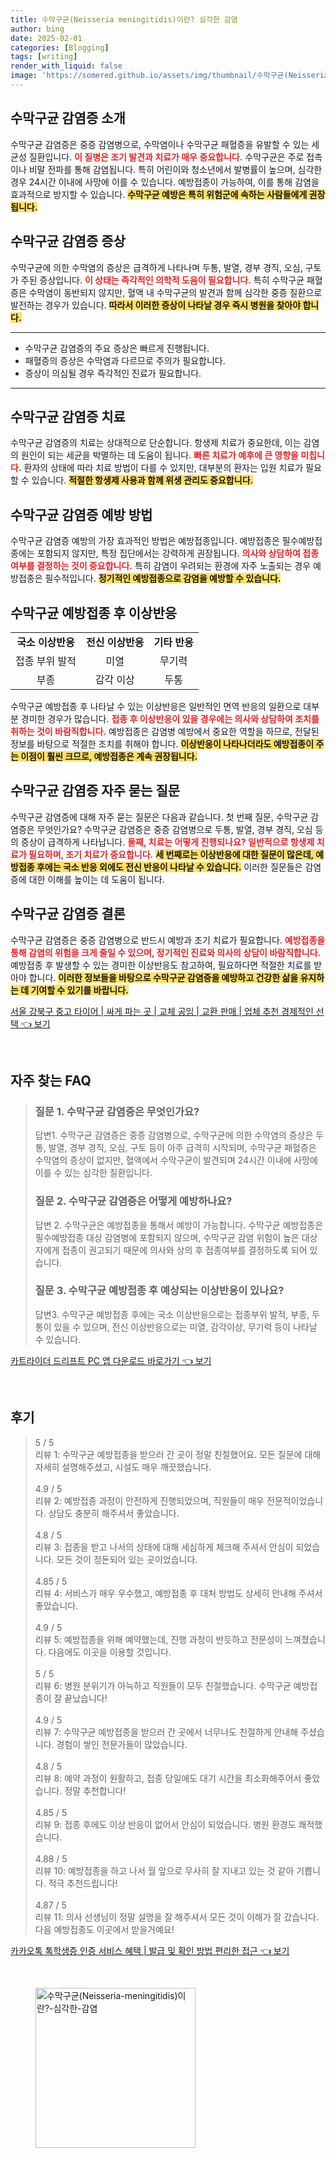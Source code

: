 ```yaml
---
title: 수막구균(Neisseria meningitidis)이란? 심각한 감염
author: bing
date: 2025-02-01
categories: [Blogging]
tags: [writing]
render_with_liquid: false
image: 'https://somered.github.io/assets/img/thumbnail/수막구균(Neisseria-meningitidis)이란?-심각한-감염.webp'
---
```



<h2 id='수막구균-감염증-소개'>수막구균 감염증 소개</h2>

<p>수막구균 감염증은 중증 감염병으로, 수막염이나 수막구균 패혈증을 유발할 수 있는 세균성 질환입니다. <b><span style="color: #ee2323;">이 질병은 조기 발견과 치료가 매우 중요합니다.</span></b> 수막구균은 주로 접촉이나 비말 전파를 통해 감염됩니다. 특히 어린이와 청소년에서 발병률이 높으며, 심각한 경우 24시간 이내에 사망에 이를 수 있습니다. 예방접종이 가능하여, 이를 통해 감염을 효과적으로 방지할 수 있습니다. <b><span style="background-color: #ffe066;">수막구균 예방은 특히 위험군에 속하는 사람들에게 권장됩니다.</span></b></p>

<h2 id='수막구균-감염증-증상'>수막구균 감염증 증상</h2>

<p>수막구균에 의한 수막염의 증상은 급격하게 나타나며 두통, 발열, 경부 경직, 오심, 구토가 주된 증상입니다. <b><span style="color: #ee2323;">이 상태는 즉각적인 의학적 도움이 필요합니다.</span></b> 특히 수막구균 패혈증은 수막염이 동반되지 않지만, 혈액 내 수막구균의 발견과 함께 심각한 중증 질환으로 발전하는 경우가 있습니다. <b><span style="background-color: #ffe066;">따라서 이러한 증상이 나타날 경우 즉시 병원을 찾아야 합니다.</span></b></p>

<hr />

<ul>
    <li>수막구균 감염증의 주요 증상은 빠르게 진행됩니다.</li>
    <li>패혈증의 증상은 수막염과 다르므로 주의가 필요합니다.</li>
    <li>증상이 의심될 경우 즉각적인 진료가 필요합니다.</li>
</ul>

<hr />

<h2 id='수막구균-감염증-치료'>수막구균 감염증 치료</h2>

<p>수막구균 감염증의 치료는 상대적으로 단순합니다. 항생제 치료가 중요한데, 이는 감염의 원인이 되는 세균을 박멸하는 데 도움이 됩니다. <b><span style="color: #ee2323;">빠른 치료가 예후에 큰 영향을 미칩니다.</span></b> 환자의 상태에 따라 치료 방법이 다를 수 있지만, 대부분의 환자는 입원 치료가 필요할 수 있습니다. <b><span style="background-color: #ffe066;">적절한 항생제 사용과 함께 위생 관리도 중요합니다.</span></b></p>

<h2 id='수막구균-감염증-예방방법'>수막구균 감염증 예방 방법</h2>

<p>수막구균 감염증 예방의 가장 효과적인 방법은 예방접종입니다. 예방접종은 필수예방접종에는 포함되지 않지만, 특정 집단에서는 강력하게 권장됩니다. <b><span style="color: #ee2323;">의사와 상담하여 접종 여부를 결정하는 것이 중요합니다.</span></b> 특히 감염이 우려되는 환경에 자주 노출되는 경우 예방접종은 필수적입니다. <b><span style="background-color: #ffe066;">정기적인 예방접종으로 감염을 예방할 수 있습니다.</span></b></p>

<h2 id='수막구균-예방접종-이상반응'>수막구균 예방접종 후 이상반응</h2>

<table>
    <tr>
        <td style="text-align: center; height: 17px;"><b>국소 이상반응</b></td>
        <td style="text-align: center; height: 17px;"><b>전신 이상반응</b></td>
        <td style="text-align: center; height: 17px;"><b>기타 반응</b></td>
    </tr>
    <tr>
        <td style="text-align: center; height: 17px;">접종 부위 발적</td>
        <td style="text-align: center; height: 17px;">미열</td>
        <td style="text-align: center; height: 17px;">무기력</td>
    </tr>
    <tr>
        <td style="text-align: center; height: 17px;">부종</td>
        <td style="text-align: center; height: 17px;">감각 이상</td>
        <td style="text-align: center; height: 17px;">두통</td>
    </tr>
</table>

<p>수막구균 예방접종 후 나타날 수 있는 이상반응은 일반적인 면역 반응의 일환으로 대부분 경미한 경우가 많습니다. <b><span style="color: #ee2323;">접종 후 이상반응이 있을 경우에는 의사와 상담하여 조치를 취하는 것이 바람직합니다.</span></b> 예방접종은 감염병 예방에서 중요한 역할을 하므로, 전달된 정보를 바탕으로 적절한 조치를 취해야 합니다. <b><span style="background-color: #ffe066;">이상반응이 나타나더라도 예방접종이 주는 이점이 훨씬 크므로, 예방접종은 계속 권장됩니다.</span></b></p>

<h2 id='수막구균-감염증-자주-묻는-질문'>수막구균 감염증 자주 묻는 질문</h2>

<p>수막구균 감염증에 대해 자주 묻는 질문은 다음과 같습니다. 첫 번째 질문, 수막구균 감염증은 무엇인가요? 수막구균 감염증은 중증 감염병으로 두통, 발열, 경부 경직, 오심 등의 증상이 급격하게 나타납니다. <b><span style="color: #ee2323;">둘째, 치료는 어떻게 진행되나요? 일반적으로 항생제 치료가 필요하며, 조기 치료가 중요합니다.</span></b> <b><span style="background-color: #ffe066;">세 번째로는 이상반응에 대한 질문이 많은데, 예방접종 후에는 국소 반응 외에도 전신 반응이 나타날 수 있습니다.</span></b> 이러한 질문들은 감염증에 대한 이해를 높이는 데 도움이 됩니다.</p>

<h2 id='수막구균-감염증-결론'>수막구균 감염증 결론</h2>

<p>수막구균 감염증은 중증 감염병으로 반드시 예방과 조기 치료가 필요합니다. <b><span style="color: #ee2323;">예방접종을 통해 감염의 위험을 크게 줄일 수 있으며, 정기적인 진료와 의사의 상담이 바람직합니다.</span></b> 예방접종 후 발생할 수 있는 경미한 이상반응도 참고하여, 필요하다면 적절한 치료를 받아야 합니다. <b><span style="background-color: #ffe066;">이러한 정보들을 바탕으로 수막구균 감염증을 예방하고 건강한 삶을 유지하는 데 기여할 수 있기를 바랍니다.</span></b></p>


<p><a class="click-button" title="서울 강북구 중고 타이어 | 싸게 파는 곳 | 교체 공임 | 교환 판매 | 업체 추천 경제적인 선택" href="https://somered.github.io/posts/%EC%84%9C%EC%9A%B8-%EA%B0%95%EB%B6%81%EA%B5%AC-%EC%A4%91%EA%B3%A0-%ED%83%80%EC%9D%B4%EC%96%B4-%EC%8B%B8%EA%B2%8C-%ED%8C%8C%EB%8A%94-%EA%B3%B3-%EA%B5%90%EC%B2%B4-%EA%B3%B5%EC%9E%84-%EA%B5%90%ED%99%98-%ED%8C%90%EB%A7%A4-%EC%97%85%EC%B2%B4-%EC%B6%94%EC%B2%9C-%EA%B2%BD%EC%A0%9C%EC%A0%81%EC%9D%B8-%EC%84%A0%ED%83%9D/" rel="dofollow">서울 강북구 중고 타이어 | 싸게 파는 곳 | 교체 공임 | 교환 판매 | 업체 추천 경제적인 선택 👈 보기</a></p><br>
<h2 id='자주_찾는_FAQ'>자주 찾는 FAQ</h2>
<div itemscope="" itemtype="https://schema.org/FAQPage"> 
<blockquote> 
<div itemscope="" itemprop="mainEntity" itemtype="https://schema.org/Question"> 
<h3 itemprop="name">질문 1. 수막구균 감염증은 무엇인가요?</h3> 
<div itemscope="" itemprop="acceptedAnswer" itemtype="https://schema.org/Answer"> 
<span itemprop="text"> 
<p>답변1. 수막구균 감염증은 중증 감염병으로, 수막구균에 의한 수막염의 증상은 두통, 발열, 경부 경직, 오심, 구토 등이 아주 급격히 시작되며, 수막구균 패혈증은 수막염의 증상이 없지만, 혈액에서 수막구균이 발견되며 24시간 이내에 사망에 이를 수 있는 심각한 질환입니다.</p> 
</span> 
</div> 
</div> 
<div itemscope="" itemprop="mainEntity" itemtype="https://schema.org/Question"> 
<h3 itemprop="name">질문 2. 수막구균 감염증은 어떻게 예방하나요?</h3> 
<div itemscope="" itemprop="acceptedAnswer" itemtype="https://schema.org/Answer"> 
<span itemprop="text"> 
<p>답변 2. 수막구균은 예방접종을 통해서 예방이 가능합니다. 수막구균 예방접종은 필수예방접종 대상 감염병에 포함되지 않으며, 수막구균 감염 위험이 높은 대상자에게 접종이 권고되기 때문에 의사와 상의 후 접종여부를 결정하도록 되어 있습니다.</p> 
</span> 
</div> 
</div> 
<div itemscope="" itemprop="mainEntity" itemtype="https://schema.org/Question"> 
<h3 itemprop="name">질문 3. 수막구균 예방접종 후 예상되는 이상반응이 있나요?</h3> 
<div itemscope="" itemprop="acceptedAnswer" itemtype="https://schema.org/Answer"> 
<span itemprop="text"> 
<p>답변3. 수막구균 예방접종 후에는 국소 이상반응으로는 접종부위 발적, 부종, 두통이 있을 수 있으며, 전신 이상반응으로는 미열, 감각이상, 무기력 등이 나타날 수 있습니다.</p> 
</span> 
</div> 
</div> 
</blockquote> 
</div>
<p><a class="click-button" title="카트라이더 드리프트 PC 앱 다운로드 바로가기" href="https://somered.github.io/posts/%EC%B9%B4%ED%8A%B8%EB%9D%BC%EC%9D%B4%EB%8D%94-%EB%93%9C%EB%A6%AC%ED%94%84%ED%8A%B8-PC-%EC%95%B1-%EB%8B%A4%EC%9A%B4%EB%A1%9C%EB%93%9C-%EB%B0%94%EB%A1%9C%EA%B0%80%EA%B8%B0/" rel="dofollow">카트라이더 드리프트 PC 앱 다운로드 바로가기 👈 보기</a></p><br>
<h2 id='후기'>후기</h2>
<div itemscope itemtype="https://schema.org/Product">
  <blockquote>
  <div itemprop="review" itemscope itemtype="https://schema.org/Review">
      <div itemprop="reviewRating" itemscope itemtype="https://schema.org/Rating"> <span itemprop="ratingValue">5</span> / <span itemprop="bestRating">5</span> </div>
      <span itemprop="reviewBody">리뷰 1: 수막구균 예방접종을 받으러 간 곳이 정말 친절했어요. 모든 질문에 대해 자세히 설명해주셨고, 시설도 매우 깨끗했습니다.</span>
  </div>
  <br>
  <div itemprop="review" itemscope itemtype="https://schema.org/Review">
      <div itemprop="reviewRating" itemscope itemtype="https://schema.org/Rating"> <span itemprop="ratingValue">4.9</span> / <span itemprop="bestRating">5</span> </div>
      <span itemprop="reviewBody">리뷰 2: 예방접종 과정이 안전하게 진행되었으며, 직원들이 매우 전문적이었습니다. 상담도 충분히 해주셔서 좋았습니다.</span>
  </div>
  <br>
  <div itemprop="review" itemscope itemtype="https://schema.org/Review">
      <div itemprop="reviewRating" itemscope itemtype="https://schema.org/Rating"> <span itemprop="ratingValue">4.8</span> / <span itemprop="bestRating">5</span> </div>
      <span itemprop="reviewBody">리뷰 3: 접종을 받고 나서의 상태에 대해 세심하게 체크해 주셔서 안심이 되었습니다. 모든 것이 정돈되어 있는 곳이었습니다.</span>
  </div>
  <br>
  <div itemprop="review" itemscope itemtype="https://schema.org/Review">
      <div itemprop="reviewRating" itemscope itemtype="https://schema.org/Rating"> <span itemprop="ratingValue">4.85</span> / <span itemprop="bestRating">5</span> </div>
      <span itemprop="reviewBody">리뷰 4: 서비스가 매우 우수했고, 예방접종 후 대처 방법도 상세히 안내해 주셔서 좋았습니다.</span>
  </div>
  <br>
  <div itemprop="review" itemscope itemtype="https://schema.org/Review">
      <div itemprop="reviewRating" itemscope itemtype="https://schema.org/Rating"> <span itemprop="ratingValue">4.9</span> / <span itemprop="bestRating">5</span> </div>
      <span itemprop="reviewBody">리뷰 5: 예방접종을 위해 예약했는데, 진행 과정이 반듯하고 전문성이 느껴졌습니다. 다음에도 이곳을 이용할 것입니다.</span>
  </div>
  <br>
  <div itemprop="review" itemscope itemtype="https://schema.org/Review">
      <div itemprop="reviewRating" itemscope itemtype="https://schema.org/Rating"> <span itemprop="ratingValue">5</span> / <span itemprop="bestRating">5</span> </div>
      <span itemprop="reviewBody">리뷰 6: 병원 분위기가 아늑하고 직원들이 모두 친절했습니다. 수막구균 예방접종이 잘 끝났습니다!</span>
  </div>
  <br>
  <div itemprop="review" itemscope itemtype="https://schema.org/Review">
      <div itemprop="reviewRating" itemscope itemtype="https://schema.org/Rating"> <span itemprop="ratingValue">4.9</span> / <span itemprop="bestRating">5</span> </div>
      <span itemprop="reviewBody">리뷰 7: 수막구균 예방접종을 받으러 간 곳에서 너무나도 친절하게 안내해 주셨습니다. 경험이 쌓인 전문가들이 많았습니다.</span>
  </div>
  <br>
  <div itemprop="review" itemscope itemtype="https://schema.org/Review">
      <div itemprop="reviewRating" itemscope itemtype="https://schema.org/Rating"> <span itemprop="ratingValue">4.8</span> / <span itemprop="bestRating">5</span> </div>
      <span itemprop="reviewBody">리뷰 8: 예약 과정이 원활하고, 접종 당일에도 대기 시간을 최소화해주어서 좋았습니다. 정말 추천합니다!</span>
  </div>
  <br>
  <div itemprop="review" itemscope itemtype="https://schema.org/Review">
      <div itemprop="reviewRating" itemscope itemtype="https://schema.org/Rating"> <span itemprop="ratingValue">4.85</span> / <span itemprop="bestRating">5</span> </div>
      <span itemprop="reviewBody">리뷰 9: 접종 후에도 이상 반응이 없어서 안심이 되었습니다. 병원 환경도 쾌적했습니다.</span>
  </div>
  <br>
  <div itemprop="review" itemscope itemtype="https://schema.org/Review">
      <div itemprop="reviewRating" itemscope itemtype="https://schema.org/Rating"> <span itemprop="ratingValue">4.88</span> / <span itemprop="bestRating">5</span> </div>
      <span itemprop="reviewBody">리뷰 10: 예방접종을 하고 나서 월 앞으로 무사히 잘 지내고 있는 것 같아 기쁩니다. 적극 추천드립니다!</span>
  </div>
  <br>
  <div itemprop="review" itemscope itemtype="https://schema.org/Review">
      <div itemprop="reviewRating" itemscope itemtype="https://schema.org/Rating"> <span itemprop="ratingValue">4.87</span> / <span itemprop="bestRating">5</span> </div>
      <span itemprop="reviewBody">리뷰 11: 의사 선생님이 정말 설명을 잘 해주셔서 모든 것이 이해가 잘 갔습니다. 다음 예방접종도 이곳에서 받을거예요!</span>
  </div>
  </blockquote>
</div>
<p><a class="click-button" title="카카오톡 톡학생증 인증 서비스 혜택 | 발급 및 확인 방법 편리한 접근" href="https://somered.github.io/posts/%EC%B9%B4%EC%B9%B4%EC%98%A4%ED%86%A1-%ED%86%A1%ED%95%99%EC%83%9D%EC%A6%9D-%EC%9D%B8%EC%A6%9D-%EC%84%9C%EB%B9%84%EC%8A%A4-%ED%98%9C%ED%83%9D-%EB%B0%9C%EA%B8%89-%EB%B0%8F-%ED%99%95%EC%9D%B8-%EB%B0%A9%EB%B2%95-%ED%8E%B8%EB%A6%AC%ED%95%9C-%EC%A0%91%EA%B7%BC/" rel="dofollow">카카오톡 톡학생증 인증 서비스 혜택 | 발급 및 확인 방법 편리한 접근 👈 보기</a></p><br>
<figure class="image"><img src="https://somered.github.io/assets/img/thumbnail/수막구균(Neisseria-meningitidis)이란?-심각한-감염.webp" alt="수막구균(Neisseria-meningitidis)이란?-심각한-감염" width="256" height="256"></figure>